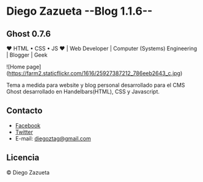 ﻿

# Diego Zazueta --Blog 1.1.6--

## Ghost 0.7.6

❤ HTML • CSS • JS ❤ |  Web Developer | Computer (Systems) Engineering |  Blogger | Geek

![Home page] (https://farm2.staticflickr.com/1616/25927387212_786eeb2643_c.jpg)

Tema a medida para website y blog personal desarrollado para  el CMS Ghost desarrollado en Handelbars(HTML), CSS y Javascript.


## Contacto
* [Facebook](https://www.facebook.com/diegoztag)
* [Twitter](https://twitter.com/diegoztag)
* E-mail: diegoztag@gmail.com

## Licencia
© Diego Zazueta
